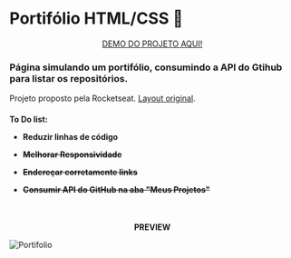 # Portifólio HTML/CSS :file_folder:

<p align="center">
<a href="https://croesym.github.io/projeto-portifolio/">DEMO DO PROJETO AQUI!</a>
</p>
<h3>Página simulando um portifólio, consumindo a API do Gtihub para listar os repositórios.</h3>

Projeto proposto pela Rocketseat.
[Layout original](https://www.figma.com/file/L6fCiWtOgXCfslQdezqQeF/DD-Portfolio/duplicate).

  <h4>To Do list:

- Reduzir linhas de código

- ~~Melhorar Responsividade~~

- ~~Endereçar corretamente links~~

- ~~Consumir API do GitHub na aba "Meus Projetos"~~</h4>
<br>

<p align="center">
  <strong>PREVIEW</strong><br />
</p>

![Portifolio](https://user-images.githubusercontent.com/87200550/189570096-cdf1a5db-f47f-4bbd-9882-9514fe17d446.png)


